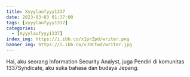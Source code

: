 ```yaml
---
title: Xyyylaufyyy1337
date: 2023-03-03 01:37:00
tags: [xyyylaufyyy1337]
categories:
  - [Xyyylaufyyy1337]
index_img: https://i.ibb.co/x1prZpd/writer.png
banner_img: https://i.ibb.co/vJ9Ctwd/writer.jpg
---
```


Hai, aku seorang Information Security Analyst, juga Pendiri di komunitas 1337Syndicate, aku suka bahasa dan budaya Jepang.
